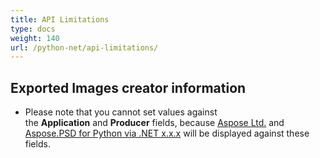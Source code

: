 ```yaml
---
title: API Limitations
type: docs
weight: 140
url: /python-net/api-limitations/
---
```


## **Exported Images creator information**
- Please note that you cannot set values against the **Application** and **Producer** fields, because [Aspose Ltd.](https://www.aspose.com) and [Aspose.PSD for Python via .NET x.x.x](https://products.aspose.com/psd/python-net) will be displayed against these fields.
